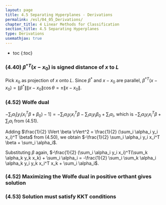 ```yaml
---
layout: page
title: 4.5 Separating Hyperplanes - Derivations
permalink: /esl/04_05_Derivations/
chapter_title: 4 Linear Methods for Classification
section_title: 4.5 Separating Hyperplanes
type: Derivations
usemathjax: true
---
```


* toc
{:toc}

### (4.40) ${\beta^\ast}^T(x - x_0)$ is signed distance of $x$ to $L$

Pick $x_0$ as projection of $x$ onto $L$. Since $\beta^\ast$ and $x - x_0$ are parallel, ${\beta^\ast}^T(x - x_0) = \lVert \beta^\ast \rVert \lVert x - x_0 \rVert \cos\theta = \pm \lVert x - x_0 \rVert$.

### (4.52) Wolfe dual

$-\sum_i \alpha_i [y_i(x_i^T \beta + \beta_0) - 1] = -\sum_i \alpha_i y_i x_i^T \beta - \sum_i \alpha_i y_i \beta_0 + \sum_i \alpha_i$, which is $-\sum_i \alpha_i y_i x_i^T \beta + \sum_i \alpha_i$ from (4.51).

Adding $\frac{1}{2} \lVert \beta \rVert^2 = \frac{1}{2} (\sum_i \alpha_i y_i x_i)^T \beta$ from (4.50), we obtain $-\frac{1}{2} \sum_i \alpha_i y_i x_i^T \beta + \sum_i \alpha_i$. 

Substituting $\beta$ again, $-\frac{1}{2} (\sum_i \alpha_i y_i x_i)^T(\sum_k \alpha_k y_k x_k) + \sum_i \alpha_i = -\frac{1}{2} \sum_i \sum_k \alpha_i \alpha_k y_i y_k x_i^T x_k + \sum_i \alpha_i$.

### (4.52) Maximizing the Wolfe dual in positive orthant gives solution

### (4.53) Solution must satisfy KKT conditions
